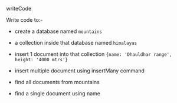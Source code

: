 writeCode

Write code to:-

- create a database named `mountains`

<!-- use mountains -->

- a collection inside that database named `himalayas`

<!-- db.createCollection('himalayas') -->

- insert 1 document into that collection `{name: 'Dhauldhar range', height: '4000 mtrs'}`

<!-- db.himalayas.insert({name: 'Dhauldhar range', height: '4000 mtrs'}) -->

- insert multiple document using insertMany command

<!-- db.himalayas.insertMany([{name: "Delhi" , height: '4003mtrs'},{name: "Mumbai" , height: '1003mtrs'}, {name: "Pune" , height: '3453mtrs'}]); -->

- find all documents from mountains

<!-- db.himalayas.find(); -->

- find a single document using name

<!-- db.himalayas.findOne({name: "Delhi"}) -->
